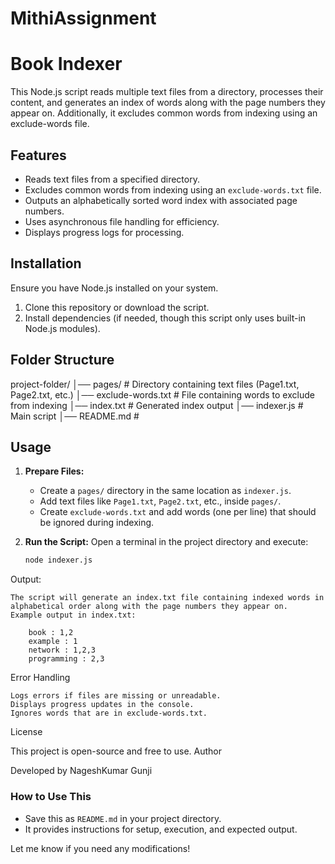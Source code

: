 # MithiAssignment
# Book Indexer

This Node.js script reads multiple text files from a directory, processes their content, and generates an index of words along with the page numbers they appear on. Additionally, it excludes common words from indexing using an exclude-words file.

## Features
- Reads text files from a specified directory.
- Excludes common words from indexing using an `exclude-words.txt` file.
- Outputs an alphabetically sorted word index with associated page numbers.
- Uses asynchronous file handling for efficiency.
- Displays progress logs for processing.

## Installation
Ensure you have Node.js installed on your system.

1. Clone this repository or download the script.
2. Install dependencies (if needed, though this script only uses built-in Node.js modules).

## Folder Structure
project-folder/ │── pages/ # Directory containing text files (Page1.txt, Page2.txt, etc.) │── exclude-words.txt # File containing words to exclude from indexing │── index.txt # Generated index output │── indexer.js # Main script │── README.md # 

## Usage

1. **Prepare Files:**
   - Create a `pages/` directory in the same location as `indexer.js`.
   - Add text files like `Page1.txt`, `Page2.txt`, etc., inside `pages/`.
   - Create `exclude-words.txt` and add words (one per line) that should be ignored during indexing.

2. **Run the Script:**
   Open a terminal in the project directory and execute:
   ```sh
   node indexer.js
Output:

    The script will generate an index.txt file containing indexed words in alphabetical order along with the page numbers they appear on.
    Example output in index.txt:

        book : 1,2
        example : 1
        network : 1,2,3
        programming : 2,3

Error Handling

    Logs errors if files are missing or unreadable.
    Displays progress updates in the console.
    Ignores words that are in exclude-words.txt.

License

This project is open-source and free to use.
Author

Developed by NageshKumar Gunji


### **How to Use This**
- Save this as `README.md` in your project directory.
- It provides instructions for setup, execution, and expected output.

Let me know if you need any modifications! 

